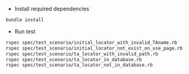 * Install required dependencies

```bash
bundle install
```
* Run test

```bash
rspec spec/test_scenario/initial_locator_with_invalid_TAname.rb
rspec spec/test_scenario/initial_locator_not_exist_on_use_page.rb
rspec spec/test_scenario/ta_locator_with_invalid_path.rb
rspec spec/test_scenario/ta_locator_in_database.rb 
rspec spec/test_scenario/ta_locator_not_in_database.rb

```
